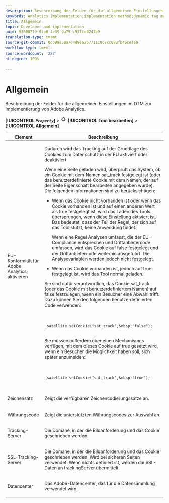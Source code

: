 ```yaml
---
description: Beschreibung der Felder für die allgemeinen Einstellungen im dynamischen Tag-Manager zur Bereitstellung von Adobe Analytics.
keywords: Analytics Implementation;implementation method;dynamic tag management;dtm;general settings;eu compliance;character set;currency code;tracking server;ssl tracking server
title: Allgemein
topic: Developer and implementation
uuid: 93008719-6fb6-4e39-9a75-c937fe3247b9
translation-type: tm+mt
source-git-commit: 0d699a50a764d9ea76771118c7cc083fb46cefe9
workflow-type: tm+mt
source-wordcount: '287'
ht-degree: 100%

---
```



# Allgemein

Beschreibung der Felder für die allgemeinen Einstellungen im DTM zur Implementierung von Adobe Analytics.

**[!UICONTROL *`Property`*]** > ![](assets/settings_gear.png) **[!UICONTROL Tool bearbeiten]** > **[!UICONTROL Allgemein]**

<table id="table_DD8DA303698041D296DD5DB080AF7971"> 
 <thead> 
  <tr> 
   <th colname="col1" class="entry"> Element </th> 
   <th colname="col2" class="entry"> Beschreibung </th> 
  </tr> 
 </thead>
 <tbody> 
  <tr> 
   <td colname="col1"> <p>EU-Konformität für <span class="keyword">Adobe Analytics</span> aktivieren </p> </td> 
   <td colname="col2"> <p> Dadurch wird das Tracking auf der Grundlage des Cookies zum Datenschutz in der EU aktiviert oder deaktiviert. </p> <p>Wenn eine Seite geladen wird, überprüft das System, ob ein Cookie mit dem Namen <span class="filepath">sat_track</span> festgelegt ist (oder das benutzerdefinierte Cookie mit dem Namen, der auf der Seite <span class="wintitle">Eigenschaft bearbeiten</span> angegeben wurde). Die folgenden Informationen sind zu berücksichtigen: </p> 
    <ul id="ul_42A6D728F0BC4FBABB0069EFB66DCB01"> 
     <li id="li_227CB14326344AA3980F20C7EACF2AD2"> <p> Wenn das Cookie nicht vorhanden ist oder wenn das Cookie vorhanden ist und auf einen anderen Wert als  <span class="term"> true </span> festgelegt ist, wird das Laden des Tools übersprungen, wenn diese Einstellung aktiviert ist. Das bedeutet, dass der Teil der Regel, der sich auf das Tool stützt, keine Anwendung findet. </p> <p>Wenn eine Regel Analysen umfasst, die der EU-Compliance entsprechen und Drittanbietercode umfassen, wird das Cookie auf  <span class="term"> false </span> festgelegt und der Drittanbietercode weiterhin ausgeführt. Die Analysevariablen werden jedoch nicht festgelegt. </p> </li> 
     <li id="li_1E74E02D7E4646ACA86D862A1D3C6679"> Wenn das Cookie vorhanden ist, jedoch auf  <span class="term"> true </span> festgelegt ist, wird das Tool normal geladen. </li> 
    </ul> <p>Sie sind dafür verantwortlich, das Cookie <span class="filepath">sat_track</span> (oder das Cookie mit benutzerdefiniertem Namen) auf <span class="term">false</span> festzulegen, wenn ein Besucher eine Abwahl trifft. Dazu können Sie den folgenden benutzerdefinierten Code verwenden: </p> <p> 
     <code>
       _satellite.setCookie("sat_track",&amp;nbsp;"false"); 
     </code> </p> <p> Sie müssen außerdem über einen Mechanismus verfügen, mit dem dieses Cookie auf <span class="term">true</span> gesetzt wird, wenn ein Besucher die Möglichkeit haben soll, sich später anzumelden: </p> <p> 
     <code>
       _satellite.setCookie("sat_track",&amp;nbsp;"true"); 
     </code> </p> </td> 
  </tr> 
  <tr> 
   <td colname="col1"> <p>Zeichensatz </p> </td> 
   <td colname="col2"> <p>Zeigt die verfügbaren Zeichencodierungssätze an. </p> </td> 
  </tr> 
  <tr> 
   <td colname="col1"> <p>Währungscode </p> </td> 
   <td colname="col2"> <p>Zeigt die unterstützten Währungscodes zur Auswahl an. </p> </td> 
  </tr> 
  <tr> 
   <td colname="col1"> <p>Tracking-Server </p> </td> 
   <td colname="col2"> <p>Die Domäne, in der die Bildanforderung und das Cookie geschrieben werden. </p> </td> 
  </tr> 
  <tr> 
   <td colname="col1"> <p>SSL-Tracking-Server </p> </td> 
   <td colname="col2"> <p>Die Domäne, in der die Bildanforderung und das Cookie geschrieben werden. Wird bei sicheren Seiten verwendet. Wenn  nichts definiert ist, werden die SSL-Daten an  <span class="term">trackingServer</span> übermittelt. </p> </td> 
  </tr> 
  <tr> 
   <td colname="col1"> <p>Datencenter </p> </td> 
   <td colname="col2"> <p>Das Adobe-Datencenter, das für die Datensammlung verwendet wird. </p> </td> 
  </tr> 
 </tbody> 
</table>

